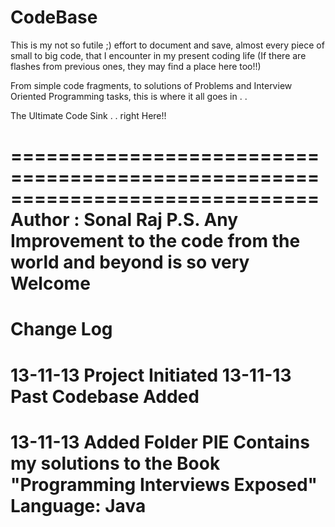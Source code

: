 CodeBase
=============
This is my not so futile ;) effort to document and save, almost every piece of small to big code, that I encounter in my present coding life (If there are flashes from previous ones, they may find a place here too!!) 

From simple code fragments, to solutions of Problems and Interview Oriented Programming tasks, this is where it all goes in . . 

The Ultimate Code Sink . . right Here!!

==============================================================================
Author : Sonal Raj
P.S. Any Improvement to the code from the world and beyond is so very Welcome
==============================================================================
Change Log
===========
13-11-13 Project Initiated
13-11-13 Past Codebase Added
============================================================================
13-11-13 Added Folder PIE
		 Contains my solutions to the Book "Programming Interviews Exposed"
		 Language: Java
============================================================================

